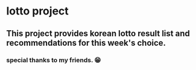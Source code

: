 # lotto project

## This project provides korean lotto result list and recommendations for this week's choice.

### special thanks to my friends. 😁